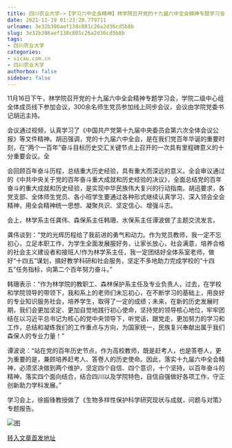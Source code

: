 ```yaml
---
title: 四川农业大学->【学习六中全会精神】林学院召开党的十九届六中全会精神专题学习会 | sicau.com.cn
date: 2021-11-19 01:23:20.779711
urlname: 3e32b386aef138c801c26a2d36cd5b8b
slug: 3e32b386aef138c801c26a2d36cd5b8b
tags: 
- 四川农业大学
categories:
- sicau.com.cn
- 四川农业大学
authorbox: false
sidebar: false
---
```

11月16日下午，林学院召开党的十九届六中全会精神专题学习会，学院二级中心组全体成员线下参加会议，300余名师生党员参加线上同步会议，会议由学院党委书记胡迅主持。  

会议通过视频，认真学习了《中国共产党第十九届中央委员会第六次全体会议公报》等文件精神。胡迅强调，党的十九届六中全会，是在我们党百年华诞的重要时刻，在“两个一百年”奋斗目标历史交汇关键节点上召开的一次具有里程碑意义的十分重要会议。全
<!--more-->
会回顾百年奋斗历程，总结重大历史经验，具有重大而深远的意义。全会审议通过的《中共中央关于党的百年奋斗重大成就和历史经验的决议》，全面总结党的百年奋斗的重大成就和历史经验，是实现中华民族伟大复兴的行动指南。胡迅要求，各党支部、全体师生党员、各小班学生要通过各种形式继续认真学习、深入领会全会精神，用全会精神统一思想、凝聚共识、坚定信心、增强斗志。

会上，林学系主任龚伟、森保系主任韩珊、水保系主任谭波做了主题交流发言。

龚伟谈到：“党的光辉历程给了我前进的勇气和动力。作为党员教师，我一定不忘初心，立足本职工作，为学生全面发展服好务，让家长放心，社会满意，培养合格的社会主义建设者和接班人!作为林学系主任，我一定团结好全体系室老师，做好“十四五”谋划，搞好教学科研和社会服务，坚定不多地助力完成学校的“十四五”任务指标，向第二个百年努力奋斗。”

韩珊表示：“作为林学院的教职工、森林保护系主任及专业负责人，过去，在学校和学院领导的带领下，我和系上的老师们未忘初心，在不断学习的基础上，用良好的专业知识服务社会，培养学生，取得了一定的成绩；未来，在新的历史发展时期，我们会更加坚定、更加自觉地践行初心使命，坚持党的领导核心地位，牢牢团结在以习近平总书记为核心的党中央领导下，听党话，跟党走，更加努力的学习和工作，总结和凝练我们的工作重点与方向，为国家统一，民族复兴奉献出属于我们森保人的专业力量！”

谭波说：“站在党的百年历史节点，作为高校教师，既是赶考人，也是答卷人，更为重要的是，兼顾培养赶考人、答卷人的历史使命。因此，落实十九届六中全会精神，必须坚决做到两个维护，坚定四个自信、四个意识，十个坚持，以百年奋斗的精神，落实四个面向结合，结合四川以及学院特色，自信自强做好各项工作，守正创新助力学科发展。”

学习会上，徐振锋教授做了《生物多样性保护科学研究现状与成就，问题与对策》专题报告。

![图](https://news.sicau.edu.cn/__local/4/CF/47/D007D541E5B34136727F32650ED_0F091D21_1441A.png)

[转入文章首发地址](https://news.sicau.edu.cn/info/1078/65547.htm)